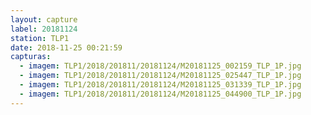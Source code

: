 ```yaml
---
layout: capture
label: 20181124
station: TLP1
date: 2018-11-25 00:21:59
capturas:
  - imagem: TLP1/2018/201811/20181124/M20181125_002159_TLP_1P.jpg
  - imagem: TLP1/2018/201811/20181124/M20181125_025447_TLP_1P.jpg
  - imagem: TLP1/2018/201811/20181124/M20181125_031339_TLP_1P.jpg
  - imagem: TLP1/2018/201811/20181124/M20181125_044900_TLP_1P.jpg
---
```

